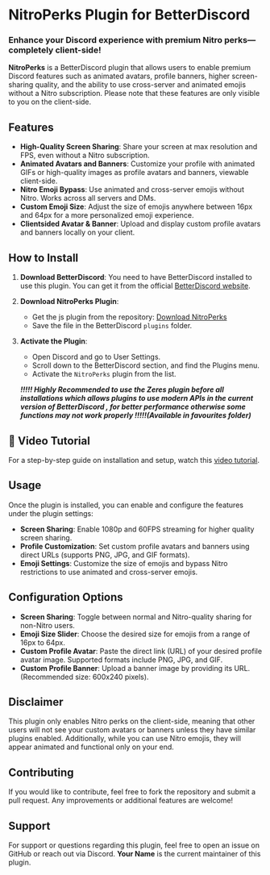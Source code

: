 # NitroPerks Plugin for BetterDiscord

### Enhance your Discord experience with premium Nitro perks—completely client-side!

**NitroPerks** is a BetterDiscord plugin that allows users to enable premium Discord features such as animated avatars, profile banners, higher screen-sharing quality, and the ability to use cross-server and animated emojis without a Nitro subscription. Please note that these features are only visible to you on the client-side.

## Features

- **High-Quality Screen Sharing**: Share your screen at max resolution and  FPS, even without a Nitro subscription.
- **Animated Avatars and Banners**: Customize your profile with animated GIFs or high-quality images as profile avatars and banners, viewable client-side.
- **Nitro Emoji Bypass**: Use animated and cross-server emojis without Nitro. Works across all servers and DMs.
- **Custom Emoji Size**: Adjust the size of emojis anywhere between 16px and 64px for a more personalized emoji experience.
- **Clientsided Avatar & Banner**: Upload and display custom profile avatars and banners locally on your client.

## How to Install

1. **Download BetterDiscord**: You need to have BetterDiscord installed to use this plugin. You can get it from the official [BetterDiscord website](https://betterdiscord.app/).
2. **Download NitroPerks Plugin**: 
   - Get the js  plugin from the repository: [Download NitroPerks](https://github.com/vishnu1100/BetterDiscordNitroPlugin/releases/tag/V2.0.0)
   - Save the file in the BetterDiscord `plugins` folder. 
3. **Activate the Plugin**:
   - Open Discord and go to User Settings.
   - Scroll down to the BetterDiscord section, and find the Plugins menu.
   - Activate the `NitroPerks` plugin from the list.

   ***!!!!! Highly Recommended to use the Zeres plugin  before all installations  which allows plugins to use modern APIs in the current version of BetterDiscord ,  for better performance otherwise some functions may not work properly !!!!!(Available in favourites folder)***



## 🎥 Video Tutorial

For a step-by-step guide on installation and setup, watch this [video tutorial](https://youtu.be/HoBTcEQcIoA).

## Usage

Once the plugin is installed, you can enable and configure the features under the plugin settings:
- **Screen Sharing**: Enable 1080p and 60FPS streaming for higher quality screen sharing.
- **Profile Customization**: Set custom profile avatars and banners using direct URLs (supports PNG, JPG, and GIF formats).
- **Emoji Settings**: Customize the size of emojis and bypass Nitro restrictions to use animated and cross-server emojis.

## Configuration Options

- **Screen Sharing**: Toggle between normal and Nitro-quality sharing for non-Nitro users.
- **Emoji Size Slider**: Choose the desired size for emojis from a range of 16px to 64px.
- **Custom Profile Avatar**: Paste the direct link (URL) of your desired profile avatar image. Supported formats include PNG, JPG, and GIF.
- **Custom Profile Banner**: Upload a banner image by providing its URL. (Recommended size: 600x240 pixels).

## Disclaimer

This plugin only enables Nitro perks on the client-side, meaning that other users will not see your custom avatars or banners unless they have similar plugins enabled. Additionally, while you can use Nitro emojis, they will appear animated and functional only on your end.

## Contributing

If you would like to contribute, feel free to fork the repository and submit a pull request. Any improvements or additional features are welcome!

## Support

For support or questions regarding this plugin, feel free to open an issue on GitHub or reach out via Discord. **Your Name** is the current maintainer of this plugin.
